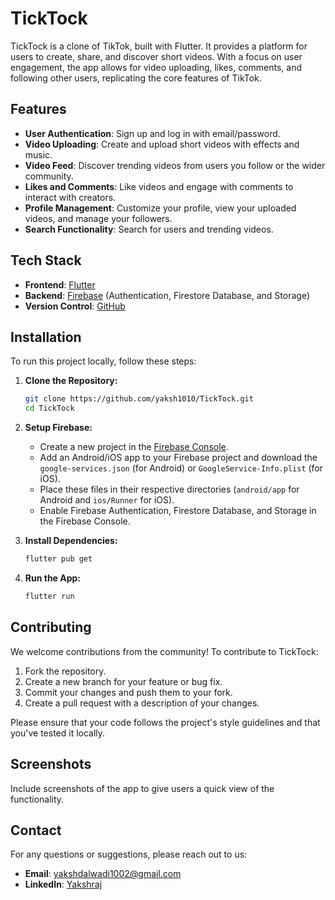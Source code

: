 # TickTock

TickTock is a clone of TikTok, built with Flutter. It provides a platform for users to create, share, and discover short videos. With a focus on user engagement, the app allows for video uploading, likes, comments, and following other users, replicating the core features of TikTok.

## Features

- **User Authentication**: Sign up and log in with email/password.
- **Video Uploading**: Create and upload short videos with effects and music.
- **Video Feed**: Discover trending videos from users you follow or the wider community.
- **Likes and Comments**: Like videos and engage with comments to interact with creators.
- **Profile Management**: Customize your profile, view your uploaded videos, and manage your followers.
- **Search Functionality**: Search for users and trending videos.

## Tech Stack

- **Frontend**: [Flutter](https://flutter.dev/)
- **Backend**: [Firebase](https://firebase.google.com/) (Authentication, Firestore Database, and Storage)
- **Version Control**: [GitHub](https://github.com/)

## Installation

To run this project locally, follow these steps:

1. **Clone the Repository:**

   ```bash
   git clone https://github.com/yaksh1010/TickTock.git
   cd TickTock
   ```

2. **Setup Firebase:**

   - Create a new project in the [Firebase Console](https://console.firebase.google.com/).
   - Add an Android/iOS app to your Firebase project and download the `google-services.json` (for Android) or `GoogleService-Info.plist` (for iOS).
   - Place these files in their respective directories (`android/app` for Android and `ios/Runner` for iOS).
   - Enable Firebase Authentication, Firestore Database, and Storage in the Firebase Console.

3. **Install Dependencies:**

   ```bash
   flutter pub get
   ```

4. **Run the App:**

   ```bash
   flutter run
   ```

## Contributing

We welcome contributions from the community! To contribute to TickTock:

1. Fork the repository.
2. Create a new branch for your feature or bug fix.
3. Commit your changes and push them to your fork.
4. Create a pull request with a description of your changes.

Please ensure that your code follows the project's style guidelines and that you've tested it locally.

## Screenshots

Include screenshots of the app to give users a quick view of the functionality.

## Contact

For any questions or suggestions, please reach out to us:

- **Email**: yakshdalwadi1002@gmail.com
- **LinkedIn**: [Yakshraj](https://www.linkedin.com/in/yakshraj-dalwadi-85a940248/)
